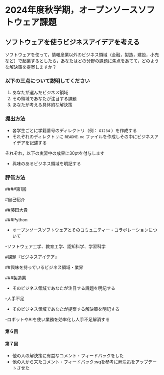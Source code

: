 # 2024年度秋学期，オープンソースソフトウェア課題

## ソフトウェアを使うビジネスアイデアを考える

ソフトウェアを使って，情報産業以外のビジネス領域（金融，製造，建設，小売など）で起業するとしたら，あなたはどの分野の課題に焦点をあてて，どのような解決策を提案しますか？

### 以下の三点について説明してください

1. あなたが選んだビジネス領域
2. その領域であなたが注目する課題
3. あなたが考える具体的な解決策

### 提出方法

- 各学生ごとに学籍番号のディレクトリ（例： `G1234` ）を作成する
- それぞれのディレクトリに `README.md` ファイルを作成しその中にビジネスアイデアを記述する

それぞれ，以下の実習中の成果に30ptを付与します
- 興味のあるビジネス領域を明記する

### 評価方法
####第1回

#自己紹介

##藤田大貴

###Python

- オープンソースソフトウェアとそのコミュニティー・コラボレーションについて

-ソフトウェア工学、教育工学、認知科学、学習科学

#課題『ビジネスアイデア』

##興味を持っているビジネス領域・業界

###製造業

- そのビジネス領域であなたが注目する課題を明記する

-人手不足

- そのビジネス領域であなたが提案する解決策を明記する

-ロボットやAIを使い業務を効率化し人手不足解消する

#### 第６回


#### 第７回

- 他の人の解決策に有益なコメント・フィードバックをした
- 他の人から来たコメント・フィードバック:wqを参考に解決策をアップデートさせた
